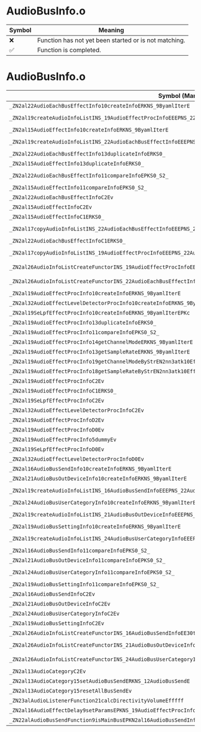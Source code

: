 # AudioBusInfo.o
| Symbol | Meaning 
| ------------- | ------------- 
| :x: | Function has not yet been started or is not matching. 
| :white_check_mark: | Function is completed. 


# AudioBusInfo.o
| Symbol (Mangled) | Symbol (Demangled) | Decompiled? |
| ------------- |  ------------- | ------------- |
| `_ZN2al22AudioEachBusEffectInfo10createInfoERKNS_9ByamlIterE` | `al::AudioEachBusEffectInfo::createInfo(al::ByamlIter const&)` | :white_check_mark: |
| `_ZN2al19createAudioInfoListINS_19AudioEffectProcInfoEEEPNS_22AudioInfoListWithPartsIT_EERKNS_9ByamlIterEi` | `al::AudioInfoListWithParts<al::AudioEffectProcInfo> * al::createAudioInfoList<al::AudioEffectProcInfo>(al::ByamlIter const&,int)` | :white_check_mark: |
| `_ZN2al15AudioEffectInfo10createInfoERKNS_9ByamlIterE` | `al::AudioEffectInfo::createInfo(al::ByamlIter const&)` | :white_check_mark: |
| `_ZN2al19createAudioInfoListINS_22AudioEachBusEffectInfoEEEPNS_22AudioInfoListWithPartsIT_EERKNS_9ByamlIterEi` | `al::AudioInfoListWithParts<al::AudioEachBusEffectInfo> * al::createAudioInfoList<al::AudioEachBusEffectInfo>(al::ByamlIter const&,int)` | :white_check_mark: |
| `_ZN2al22AudioEachBusEffectInfo13duplicateInfoERKS0_` | `al::AudioEachBusEffectInfo::duplicateInfo(al::AudioEachBusEffectInfo const&)` | :white_check_mark: |
| `_ZN2al15AudioEffectInfo13duplicateInfoERKS0_` | `al::AudioEffectInfo::duplicateInfo(al::AudioEffectInfo const&)` | :white_check_mark: |
| `_ZN2al22AudioEachBusEffectInfo11compareInfoEPKS0_S2_` | `al::AudioEachBusEffectInfo::compareInfo(al::AudioEachBusEffectInfo const*,al::AudioEachBusEffectInfo const*)` | :white_check_mark: |
| `_ZN2al15AudioEffectInfo11compareInfoEPKS0_S2_` | `al::AudioEffectInfo::compareInfo(al::AudioEffectInfo const*,al::AudioEffectInfo const*)` | :white_check_mark: |
| `_ZN2al22AudioEachBusEffectInfoC2Ev` | `al::AudioEachBusEffectInfo::AudioEachBusEffectInfo(void)` | :white_check_mark: |
| `_ZN2al15AudioEffectInfoC2Ev` | `al::AudioEffectInfo::AudioEffectInfo(void)` | :white_check_mark: |
| `_ZN2al15AudioEffectInfoC1ERKS0_` | `al::AudioEffectInfo::AudioEffectInfo(al::AudioEffectInfo const&)` | :white_check_mark: |
| `_ZN2al17copyAudioInfoListINS_22AudioEachBusEffectInfoEEEPNS_22AudioInfoListWithPartsIT_EEPKS4_i` | `al::AudioInfoListWithParts<al::AudioEachBusEffectInfo> * al::copyAudioInfoList<al::AudioEachBusEffectInfo>(al::AudioInfoListWithParts<al::AudioEachBusEffectInfo> const*,int)` | :white_check_mark: |
| `_ZN2al22AudioEachBusEffectInfoC1ERKS0_` | `al::AudioEachBusEffectInfo::AudioEachBusEffectInfo(al::AudioEachBusEffectInfo const&)` | :white_check_mark: |
| `_ZN2al17copyAudioInfoListINS_19AudioEffectProcInfoEEEPNS_22AudioInfoListWithPartsIT_EEPKS4_i` | `al::AudioInfoListWithParts<al::AudioEffectProcInfo> * al::copyAudioInfoList<al::AudioEffectProcInfo>(al::AudioInfoListWithParts<al::AudioEffectProcInfo> const*,int)` | :white_check_mark: |
| `_ZN2al26AudioInfoListCreateFunctorINS_19AudioEffectProcInfoEE30tryCreateAudioInfoAndSetToListERKNS_9ByamlIterE` | `al::AudioInfoListCreateFunctor<al::AudioEffectProcInfo>::tryCreateAudioInfoAndSetToList(al::ByamlIter const&)` | :white_check_mark: |
| `_ZN2al26AudioInfoListCreateFunctorINS_22AudioEachBusEffectInfoEE30tryCreateAudioInfoAndSetToListERKNS_9ByamlIterE` | `al::AudioInfoListCreateFunctor<al::AudioEachBusEffectInfo>::tryCreateAudioInfoAndSetToList(al::ByamlIter const&)` | :white_check_mark: |
| `_ZN2al19AudioEffectProcInfo10createInfoERKNS_9ByamlIterE` | `al::AudioEffectProcInfo::createInfo(al::ByamlIter const&)` | :white_check_mark: |
| `_ZN2al32AudioEffectLevelDetectorProcInfo10createInfoERKNS_9ByamlIterEPKc` | `al::AudioEffectLevelDetectorProcInfo::createInfo(al::ByamlIter const&,char const*)` | :white_check_mark: |
| `_ZN2al19SeLpfEffectProcInfo10createInfoERKNS_9ByamlIterEPKc` | `al::SeLpfEffectProcInfo::createInfo(al::ByamlIter const&,char const*)` | :white_check_mark: |
| `_ZN2al19AudioEffectProcInfo13duplicateInfoERKS0_` | `al::AudioEffectProcInfo::duplicateInfo(al::AudioEffectProcInfo const&)` | :white_check_mark: |
| `_ZN2al19AudioEffectProcInfo11compareInfoEPKS0_S2_` | `al::AudioEffectProcInfo::compareInfo(al::AudioEffectProcInfo const*,al::AudioEffectProcInfo const*)` | :white_check_mark: |
| `_ZN2al19AudioEffectProcInfo14getChannelModeERKNS_9ByamlIterE` | `al::AudioEffectProcInfo::getChannelMode(al::ByamlIter const&)` | :white_check_mark: |
| `_ZN2al19AudioEffectProcInfo13getSampleRateERKNS_9ByamlIterE` | `al::AudioEffectProcInfo::getSampleRate(al::ByamlIter const&)` | :white_check_mark: |
| `_ZN2al19AudioEffectProcInfo19getChannelModeByStrEN2nn3atk10EffectBase11ChannelModeE` | `al::AudioEffectProcInfo::getChannelModeByStr(nn::atk::EffectBase::ChannelMode)` | :white_check_mark: |
| `_ZN2al19AudioEffectProcInfo18getSampleRateByStrEN2nn3atk10EffectBase10SampleRateE` | `al::AudioEffectProcInfo::getSampleRateByStr(nn::atk::EffectBase::SampleRate)` | :white_check_mark: |
| `_ZN2al19AudioEffectProcInfoC2Ev` | `al::AudioEffectProcInfo::AudioEffectProcInfo(void)` | :white_check_mark: |
| `_ZN2al19AudioEffectProcInfoC1ERKS0_` | `al::AudioEffectProcInfo::AudioEffectProcInfo(al::AudioEffectProcInfo const&)` | :white_check_mark: |
| `_ZN2al19SeLpfEffectProcInfoC2Ev` | `al::SeLpfEffectProcInfo::SeLpfEffectProcInfo(void)` | :white_check_mark: |
| `_ZN2al32AudioEffectLevelDetectorProcInfoC2Ev` | `al::AudioEffectLevelDetectorProcInfo::AudioEffectLevelDetectorProcInfo(void)` | :white_check_mark: |
| `_ZN2al19AudioEffectProcInfoD2Ev` | `al::AudioEffectProcInfo::~AudioEffectProcInfo()` | :white_check_mark: |
| `_ZN2al19AudioEffectProcInfoD0Ev` | `al::AudioEffectProcInfo::~AudioEffectProcInfo()` | :white_check_mark: |
| `_ZN2al19AudioEffectProcInfo5dummyEv` | `al::AudioEffectProcInfo::dummy(void)` | :white_check_mark: |
| `_ZN2al19SeLpfEffectProcInfoD0Ev` | `al::SeLpfEffectProcInfo::~SeLpfEffectProcInfo()` | :white_check_mark: |
| `_ZN2al32AudioEffectLevelDetectorProcInfoD0Ev` | `al::AudioEffectLevelDetectorProcInfo::~AudioEffectLevelDetectorProcInfo()` | :white_check_mark: |
| `_ZN2al16AudioBusSendInfo10createInfoERKNS_9ByamlIterE` | `al::AudioBusSendInfo::createInfo(al::ByamlIter const&)` | :white_check_mark: |
| `_ZN2al21AudioBusOutDeviceInfo10createInfoERKNS_9ByamlIterE` | `al::AudioBusOutDeviceInfo::createInfo(al::ByamlIter const&)` | :white_check_mark: |
| `_ZN2al19createAudioInfoListINS_16AudioBusSendInfoEEEPNS_22AudioInfoListWithPartsIT_EERKNS_9ByamlIterEi` | `al::AudioInfoListWithParts<al::AudioBusSendInfo> * al::createAudioInfoList<al::AudioBusSendInfo>(al::ByamlIter const&,int)` | :white_check_mark: |
| `_ZN2al24AudioBusUserCategoryInfo10createInfoERKNS_9ByamlIterE` | `al::AudioBusUserCategoryInfo::createInfo(al::ByamlIter const&)` | :white_check_mark: |
| `_ZN2al19createAudioInfoListINS_21AudioBusOutDeviceInfoEEEPNS_22AudioInfoListWithPartsIT_EERKNS_9ByamlIterEi` | `al::AudioInfoListWithParts<al::AudioBusOutDeviceInfo> * al::createAudioInfoList<al::AudioBusOutDeviceInfo>(al::ByamlIter const&,int)` | :white_check_mark: |
| `_ZN2al19AudioBusSettingInfo10createInfoERKNS_9ByamlIterE` | `al::AudioBusSettingInfo::createInfo(al::ByamlIter const&)` | :white_check_mark: |
| `_ZN2al19createAudioInfoListINS_24AudioBusUserCategoryInfoEEEPNS_22AudioInfoListWithPartsIT_EERKNS_9ByamlIterEi` | `al::AudioInfoListWithParts<al::AudioBusUserCategoryInfo> * al::createAudioInfoList<al::AudioBusUserCategoryInfo>(al::ByamlIter const&,int)` | :white_check_mark: |
| `_ZN2al16AudioBusSendInfo11compareInfoEPKS0_S2_` | `al::AudioBusSendInfo::compareInfo(al::AudioBusSendInfo const*,al::AudioBusSendInfo const*)` | :white_check_mark: |
| `_ZN2al21AudioBusOutDeviceInfo11compareInfoEPKS0_S2_` | `al::AudioBusOutDeviceInfo::compareInfo(al::AudioBusOutDeviceInfo const*,al::AudioBusOutDeviceInfo const*)` | :white_check_mark: |
| `_ZN2al24AudioBusUserCategoryInfo11compareInfoEPKS0_S2_` | `al::AudioBusUserCategoryInfo::compareInfo(al::AudioBusUserCategoryInfo const*,al::AudioBusUserCategoryInfo const*)` | :white_check_mark: |
| `_ZN2al19AudioBusSettingInfo11compareInfoEPKS0_S2_` | `al::AudioBusSettingInfo::compareInfo(al::AudioBusSettingInfo const*,al::AudioBusSettingInfo const*)` | :white_check_mark: |
| `_ZN2al16AudioBusSendInfoC2Ev` | `al::AudioBusSendInfo::AudioBusSendInfo(void)` | :white_check_mark: |
| `_ZN2al21AudioBusOutDeviceInfoC2Ev` | `al::AudioBusOutDeviceInfo::AudioBusOutDeviceInfo(void)` | :white_check_mark: |
| `_ZN2al24AudioBusUserCategoryInfoC2Ev` | `al::AudioBusUserCategoryInfo::AudioBusUserCategoryInfo(void)` | :white_check_mark: |
| `_ZN2al19AudioBusSettingInfoC2Ev` | `al::AudioBusSettingInfo::AudioBusSettingInfo(void)` | :white_check_mark: |
| `_ZN2al26AudioInfoListCreateFunctorINS_16AudioBusSendInfoEE30tryCreateAudioInfoAndSetToListERKNS_9ByamlIterE` | `al::AudioInfoListCreateFunctor<al::AudioBusSendInfo>::tryCreateAudioInfoAndSetToList(al::ByamlIter const&)` | :white_check_mark: |
| `_ZN2al26AudioInfoListCreateFunctorINS_21AudioBusOutDeviceInfoEE30tryCreateAudioInfoAndSetToListERKNS_9ByamlIterE` | `al::AudioInfoListCreateFunctor<al::AudioBusOutDeviceInfo>::tryCreateAudioInfoAndSetToList(al::ByamlIter const&)` | :white_check_mark: |
| `_ZN2al26AudioInfoListCreateFunctorINS_24AudioBusUserCategoryInfoEE30tryCreateAudioInfoAndSetToListERKNS_9ByamlIterE` | `al::AudioInfoListCreateFunctor<al::AudioBusUserCategoryInfo>::tryCreateAudioInfoAndSetToList(al::ByamlIter const&)` | :white_check_mark: |
| `_ZN2al13AudioCategoryC2Ev` | `al::AudioCategory::AudioCategory(void)` | :white_check_mark: |
| `_ZN2al13AudioCategory15setAudioBusSendERKNS_12AudioBusSendE` | `al::AudioCategory::setAudioBusSend(al::AudioBusSend const&)` | :white_check_mark: |
| `_ZN2al13AudioCategory15resetAllBusSendEv` | `al::AudioCategory::resetAllBusSend(void)` | :white_check_mark: |
| `_ZN23alAudioListenerFunction21calcDirectivityVolumeEfffff` | `alAudioListenerFunction::calcDirectivityVolume(float,float,float,float,float)` | :white_check_mark: |
| `_ZN2al16AudioEffectDelay9setParamsEPKNS_19AudioEffectProcInfoE` | `al::AudioEffectDelay::setParams(al::AudioEffectProcInfo const*)` | :white_check_mark: |
| `_ZN22alAudioBusSendFunction9isMainBusEPKN2al16AudioBusSendInfoE` | `alAudioBusSendFunction::isMainBus(al::AudioBusSendInfo const*)` | :white_check_mark: |
